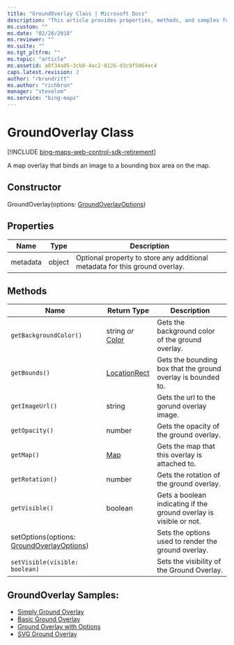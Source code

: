 ```yaml
---
title: "GroundOverlay Class | Microsoft Docs"
description: "This article provides properties, methods, and samples for the GroundOverlay Class, which is a map overlay that binds an image to a bounding box area on the map."
ms.custom: ""
ms.date: "02/28/2018"
ms.reviewer: ""
ms.suite: ""
ms.tgt_pltfrm: ""
ms.topic: "article"
ms.assetid: a0f34a05-3cb8-4ac2-8126-d3c9f5064ec4
caps.latest.revision: 2
author: "rbrundritt"
ms.author: "richbrun"
manager: "stevelom"
ms.service: "bing-maps"
---
```


# GroundOverlay Class

[!INCLUDE [bing-maps-web-control-sdk-retirement](../../includes/bing-maps-web-control-sdk-retirement.md)]

A map overlay that binds an image to a bounding box area on the map.

## Constructor

GroundOverlay(options: [GroundOverlayOptions](groundoverlayoptions-object.md))

## Properties

| Name     | Type   | Description                                                                 |
|----------|--------|-----------------------------------------------------------------------------|
| metadata | object | Optional property to store any additional metadata for this ground overlay. |

## Methods

| Name                                      | Return Type       | Description                                                        |
|-------------------------------------------|-------------------|--------------------------------------------------------------------|
| `getBackgroundColor()`                      | string _or_ [Color](color-class.md) | Gets the background color of the ground overlay.                   |
| `getBounds()`                               | [LocationRect](locationrect-class.md)      | Gets the bounding box that the ground overlay is bounded to.       |
| `getImageUrl()`                             | string            | Gets the url to the gorund overlay image.                          |
| `getOpacity()`                              | number            | Gets the opacity of the ground overlay.                            |
| `getMap()`                                  | [Map](map-class.md)               | Gets the map that this overlay is attached to.                     |
| `getRotation()`                             | number            | Gets the rotation of the ground overlay.                           |
| `getVisible()`                              | boolean           | Gets a boolean indicating if the ground overlay is visible or not. |
| setOptions(options: [GroundOverlayOptions](groundoverlayoptions-object.md)) |                   | Sets the options used to render the ground overlay.                |
| `setVisible(visible: boolean)`              |                   | Sets the visibility of the Ground Overlay.                         |

## GroundOverlay Samples:

-   [Simply Ground Overlay](https://www.bing.com/api/maps/mapcontrol/isdk?autoRedirect=false#simpleGroundOverlay+JS)
-   [Basic Ground Overlay](https://samples.bingmapsportal.com#Basic%20Ground%20Overlay)
-   [Ground Overlay with Options](https://samples.bingmapsportal.com#Ground%20Overlay%20Options)
-   [SVG Ground Overlay](https://samples.bingmapsportal.com#SVG%20Ground%20Overlay)
